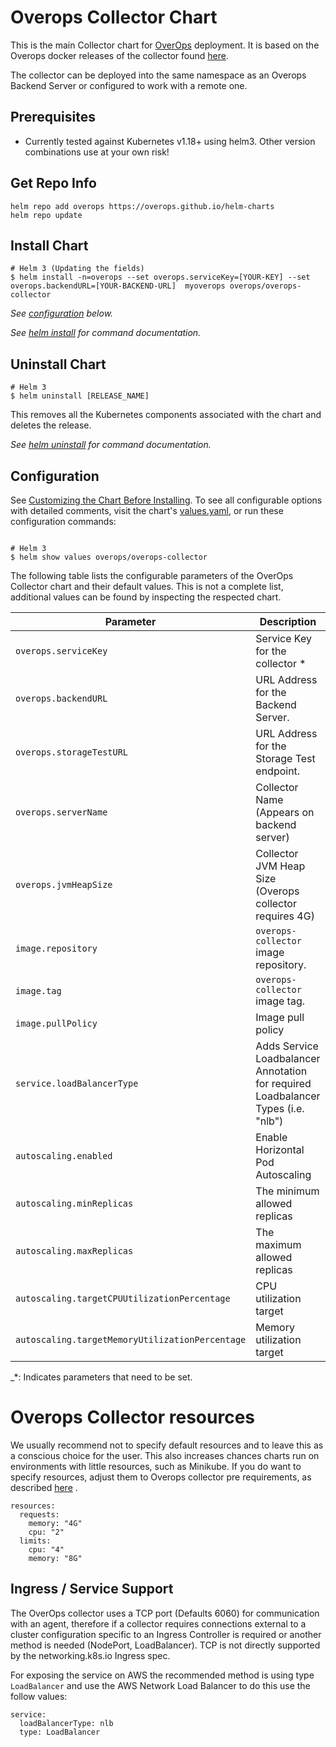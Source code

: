 # Overops Collector Chart
This is the main Collector chart for [OverOps](https://www.overops.com/) deployment. It is based on the Overops docker releases of the collector found [here](https://hub.docker.com/r/overops/collector). 

The collector can be deployed into the same namespace as an Overops Backend Server or configured to work with a remote one.

## Prerequisites

* Currently tested against Kubernetes v1.18+ using helm3. Other version combinations use at your own risk!

## Get Repo Info
```
helm repo add overops https://overops.github.io/helm-charts
helm repo update
```

## Install Chart
```console
# Helm 3 (Updating the fields)
$ helm install -n=overops --set overops.serviceKey=[YOUR-KEY] --set overops.backendURL=[YOUR-BACKEND-URL]  myoverops overops/overops-collector
```

_See [configuration](#configuration) below._

_See [helm install](https://helm.sh/docs/helm/helm_install/) for command documentation._


## Uninstall Chart

```console
# Helm 3
$ helm uninstall [RELEASE_NAME]
```

This removes all the Kubernetes components associated with the chart and deletes the release.

_See [helm uninstall](https://helm.sh/docs/helm/helm_uninstall/) for command documentation._

## Configuration

See [Customizing the Chart Before Installing](https://helm.sh/docs/intro/using_helm/#customizing-the-chart-before-installing). To see all configurable options with detailed comments, visit the chart's [values.yaml](./values.yaml), or run these configuration commands:

```console

# Helm 3
$ helm show values overops/overops-collector
```

The following table lists the configurable parameters of the OverOps Collector chart and their default values. This is not a complete list, additional values can be found by inspecting the respected chart.

| Parameter                                      | Description                                                                                  | Default                                              |
| -----------------------------------------------| -------------------------------------------------------------------------------------------- | ---------------------------------------------------- |
| `overops.serviceKey`                           | Service Key for the collector *                                                              | `nil`                                                |
| `overops.backendURL`                           | URL Address for the Backend Server.                                                          | `Defaults to local deployed backend`                 |
| `overops.storageTestURL`                       | URL Address for the Storage Test endpoint.                                                   | `Defaults to local deployed backend`                 |
| `overops.serverName`                           | Collector Name (Appears on backend server)                                                   | `pod name`                                           |
| `overops.jvmHeapSize`                          | Collector JVM Heap Size (Overops collector requires 4G)                                      | `1G`		                                           |
| `image.repository`                             | `overops-collector` image repository.                                                        | `overops/collector`                                  |
| `image.tag`                                    | `overops-collector` image tag.                                                               |  Pulled from chart.yaml                              |
| `image.pullPolicy`                             | Image pull policy                                                                            | `IfNotPresent`                                       |
| `service.loadBalancerType`                     | Adds Service Loadbalancer Annotation for required Loadbalancer Types (i.e. "nlb")            | `nil`                                                |
| `autoscaling.enabled`                          | Enable Horizontal Pod Autoscaling                                                            | `false`                                              |
| `autoscaling.minReplicas`                      | The minimum allowed replicas                                                                 | `1`                                                  |
| `autoscaling.maxReplicas`                      | The maximum allowed replicas                                                                 | `10`                                                 |
| `autoscaling.targetCPUUtilizationPercentage`   | CPU utilization target                                                                       | `70`                                                 |
| `autoscaling.targetMemoryUtilizationPercentage`| Memory utilization target                                                                    | `70`                                                 |


_*: Indicates parameters that need to be set.

# Overops Collector resources
 We usually recommend not to specify default resources and to leave this as a conscious
 choice for the user. This also increases chances charts run on environments with little
 resources, such as Minikube. 
 If you do want to specify resources, adjust them to Overops collector pre requirements, as described [here](https://doc.overops.com/docs/overops-installation-requirements#section-collector-system-requirements) .

 ```
 resources:
   requests:
     memory: "4G"
     cpu: "2"
   limits:
     cpu: "4"
     memory: "8G"
 ```

## Ingress / Service Support

The OverOps collector uses a TCP port (Defaults 6060) for communication with an agent, therefore if a collector requires connections external to a cluster
configuration specific to an Ingress Controller is required or another method is needed (NodePort, LoadBalancer). TCP is not directly supported by 
the networking.k8s.io Ingress spec.

For exposing the service on AWS the recommended method is using type `LoadBalancer` and use the AWS Network Load Balancer to do this use the follow values:

```
service:
  loadBalancerType: nlb
  type: LoadBalancer
```
